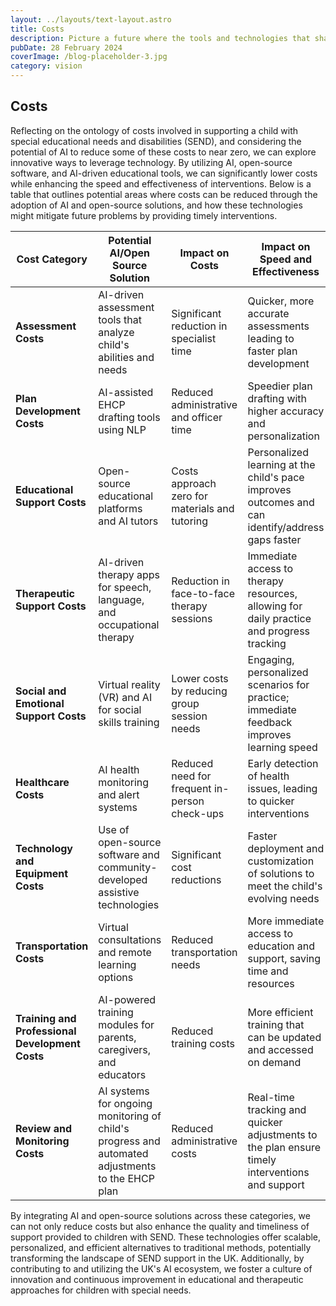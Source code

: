 ```yaml
---
layout: ../layouts/text-layout.astro
title: Costs
description: Picture a future where the tools and technologies that shape our lives are not locked away in corporate vaults, but shared openly, like seeds in a community garden. This is the world we're building - a place where the magic of artificial intelligence (AI) is not a guarded secret, but a shared treasure that sparks innovation, growth, and equality across the globe.
pubDate: 28 February 2024
coverImage: /blog-placeholder-3.jpg
category: vision
---
```

## Costs

Reflecting on the ontology of costs involved in supporting a child with special educational needs and disabilities (SEND), and considering the potential of AI to reduce some of these costs to near zero, we can explore innovative ways to leverage technology. By utilizing AI, open-source software, and AI-driven educational tools, we can significantly lower costs while enhancing the speed and effectiveness of interventions. Below is a table that outlines potential areas where costs can be reduced through the adoption of AI and open-source solutions, and how these technologies might mitigate future problems by providing timely interventions.

| Cost Category                  | Potential AI/Open Source Solution                                                                 | Impact on Costs                              | Impact on Speed and Effectiveness                                                                                   |
|--------------------------------|---------------------------------------------------------------------------------------------------|----------------------------------------------|----------------------------------------------------------------------------------------------------------------------|
| **Assessment Costs**           | AI-driven assessment tools that analyze child's abilities and needs                               | Significant reduction in specialist time     | Quicker, more accurate assessments leading to faster plan development                                                |
| **Plan Development Costs**     | AI-assisted EHCP drafting tools using NLP                                                         | Reduced administrative and officer time      | Speedier plan drafting with higher accuracy and personalization                                                      |
| **Educational Support Costs**  | Open-source educational platforms and AI tutors                                                   | Costs approach zero for materials and tutoring | Personalized learning at the child's pace improves outcomes and can identify/address gaps faster                    |
| **Therapeutic Support Costs**  | AI-driven therapy apps for speech, language, and occupational therapy                             | Reduction in face-to-face therapy sessions   | Immediate access to therapy resources, allowing for daily practice and progress tracking                             |
| **Social and Emotional Support Costs** | Virtual reality (VR) and AI for social skills training                                         | Lower costs by reducing group session needs  | Engaging, personalized scenarios for practice; immediate feedback improves learning speed                            |
| **Healthcare Costs**           | AI health monitoring and alert systems                                                            | Reduced need for frequent in-person check-ups | Early detection of health issues, leading to quicker interventions                                                    |
| **Technology and Equipment Costs** | Use of open-source software and community-developed assistive technologies                        | Significant cost reductions                  | Faster deployment and customization of solutions to meet the child's evolving needs                                  |
| **Transportation Costs**       | Virtual consultations and remote learning options                                                 | Reduced transportation needs                  | More immediate access to education and support, saving time and resources                                             |
| **Training and Professional Development Costs** | AI-powered training modules for parents, caregivers, and educators                              | Reduced training costs                        | More efficient training that can be updated and accessed on demand                                                    |
| **Review and Monitoring Costs**| AI systems for ongoing monitoring of child's progress and automated adjustments to the EHCP plan | Reduced administrative costs                  | Real-time tracking and quicker adjustments to the plan ensure timely interventions and support                        |

By integrating AI and open-source solutions across these categories, we can not only reduce costs but also enhance the quality and timeliness of support provided to children with SEND. These technologies offer scalable, personalized, and efficient alternatives to traditional methods, potentially transforming the landscape of SEND support in the UK. Additionally, by contributing to and utilizing the UK's AI ecosystem, we foster a culture of innovation and continuous improvement in educational and therapeutic approaches for children with special needs.